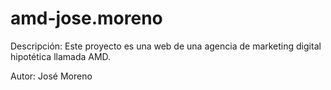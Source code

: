 # amd-jose.moreno

Descripción: Este proyecto es una web de una agencia de marketing digital hipotética llamada AMD.

Autor: José Moreno
